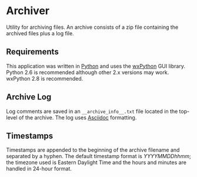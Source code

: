 Archiver
========
Utility for archiving files. An archive consists of a zip file containing the archived files plus a log file.

Requirements
------------
This application was written in [Python](http://python.org/) and uses the [wxPython](http://wxpython.org/) GUI library. Python 2.6 is recommended although other 2.x versions may work. wxPython 2.8 is recommended.

Archive Log
-----------
Log comments are saved in an <code>\_\_archive\_info\_\_.txt</code> file located in the top-level of the archive. The log uses [Asciidoc](http://www.methods.co.nz/asciidoc/) formatting.

Timestamps
----------
Timestamps are appended to the beginning of the archive filename and separated by a hyphen. The default timestamp format is *YYYYMMDDhhmm*; the timezone used is Eastern Daylight Time and the hours and minutes are handled in 24-hour format.
